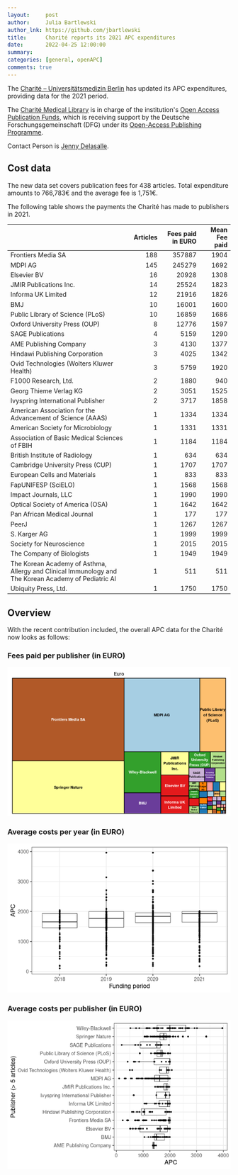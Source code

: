 ```yaml
---
layout:     post
author:     Julia Bartlewski
author_lnk: https://github.com/jbartlewski
title:      Charité reports its 2021 APC expenditures
date:       2022-04-25 12:00:00
summary:    
categories: [general, openAPC]
comments: true
---
```





The [Charité – Universitätsmedizin Berlin](https://www.charite.de/) has updated its APC expenditures, providing data for the 2021 period.

The [Charité Medical Library](https://bibliothek.charite.de/) is in charge of the institution's [Open Access Publication Funds](https://bibliothek.charite.de/publizieren/open_access/),
which is receiving support by the Deutsche Forschungsgemeinschaft (DFG) under its [Open-Access Publishing Programme](https://www.dfg.de/en/research_funding/programmes/infrastructure/lis/open_access/infrastructure_funding/index.html#4).

Contact Person is [Jenny Delasalle](mailto:openaccess@charite.de).

## Cost data


The new data set covers publication fees for 438 articles. Total expenditure amounts to 766,783€ and the average fee is 1,751€.

The following table shows the payments the Charité has made to publishers in 2021.


|                                                                                                     | Articles| Fees paid in EURO| Mean Fee paid|
|:----------------------------------------------------------------------------------------------------|--------:|-----------------:|-------------:|
|Frontiers Media SA                                                                                   |      188|            357887|          1904|
|MDPI AG                                                                                              |      145|            245279|          1692|
|Elsevier BV                                                                                          |       16|             20928|          1308|
|JMIR Publications Inc.                                                                               |       14|             25524|          1823|
|Informa UK Limited                                                                                   |       12|             21916|          1826|
|BMJ                                                                                                  |       10|             16001|          1600|
|Public Library of Science (PLoS)                                                                     |       10|             16859|          1686|
|Oxford University Press (OUP)                                                                        |        8|             12776|          1597|
|SAGE Publications                                                                                    |        4|              5159|          1290|
|AME Publishing Company                                                                               |        3|              4130|          1377|
|Hindawi Publishing Corporation                                                                       |        3|              4025|          1342|
|Ovid Technologies (Wolters Kluwer Health)                                                            |        3|              5759|          1920|
|F1000 Research, Ltd.                                                                                 |        2|              1880|           940|
|Georg Thieme Verlag KG                                                                               |        2|              3051|          1525|
|Ivyspring International Publisher                                                                    |        2|              3717|          1858|
|American Association for the Advancement of Science (AAAS)                                           |        1|              1334|          1334|
|American Society for Microbiology                                                                    |        1|              1331|          1331|
|Association of Basic Medical Sciences of FBIH                                                        |        1|              1184|          1184|
|British Institute of Radiology                                                                       |        1|               634|           634|
|Cambridge University Press (CUP)                                                                     |        1|              1707|          1707|
|European Cells and Materials                                                                         |        1|               833|           833|
|FapUNIFESP (SciELO)                                                                                  |        1|              1568|          1568|
|Impact Journals, LLC                                                                                 |        1|              1990|          1990|
|Optical Society of America (OSA)                                                                     |        1|              1642|          1642|
|Pan African Medical Journal                                                                          |        1|               177|           177|
|PeerJ                                                                                                |        1|              1267|          1267|
|S. Karger AG                                                                                         |        1|              1999|          1999|
|Society for Neuroscience                                                                             |        1|              2015|          2015|
|The Company of Biologists                                                                            |        1|              1949|          1949|
|The Korean Academy of Asthma, Allergy and Clinical Immunology and The Korean Academy of Pediatric Al |        1|               511|           511|
|Ubiquity Press, Ltd.                                                                                 |        1|              1750|          1750|

## Overview

With the recent contribution included, the overall APC data for the Charité now looks as follows:

### Fees paid per publisher (in EURO)

![plot of chunk tree_charite_2022_04_25_full](/figure/tree_charite_2022_04_25_full-1.png)

###  Average costs per year (in EURO)

![plot of chunk box_charite_2022_04_25_year_full](/figure/box_charite_2022_04_25_year_full-1.png)

###  Average costs per publisher (in EURO)

![plot of chunk box_charite_2022_04_25_publisher_full](/figure/box_charite_2022_04_25_publisher_full-1.png)
